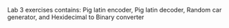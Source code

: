 Lab 3 exercises contains: 
Pig latin encoder,
Pig latin decoder,
Random car generator, and 
Hexidecimal to Binary converter
